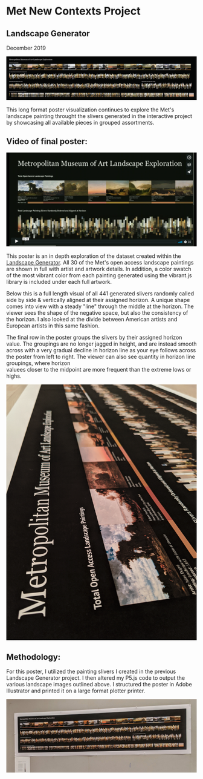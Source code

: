# Met New Contexts Project
## Landscape Generator
December 2019


![Context Final](assets/FullViewFinal.png "Context Final")

This long format poster visualization continues to explore the Met's landscape painting throught the 
slivers generated in the interactive project by showcasing all available pieces in grouped assortments.


## Video of final poster:
[![New Contexts Project: Landscape Exploration Poster](assets/ContextsVideo.png)](https://vimeo.com/379171213 "Landscape Exploration Poster Video - Click to Watch!")


This poster is an in depth exploration of the dataset created within the [Landscape Generator](https://github.com/amandersonyou/MajorStudio1_AAY/blob/master/Met_Interactive/README.md).
All 30 of the Met's open access landscape paintings are shown in full with artist and artwork details. In addition, 
a color swatch of the most vibrant color from each painting generated using the vibrant.js library is included under 
each full artwork.

Below this is a full length visual of all 441 generated slivers randomly called side by side & vertically 
aligned at their assigned horizon. A unique shape comes into view with a steady "line" through the middle 
at the horizon. The viewer sees the shape of the negative space, but also the consistency of the horizon.
I also looked at the divide between American artists and European artists in this same fashion.

The final row in the poster groups the slivers by their assigned horizon value. The groupings are no longer 
jagged in height, and are instead smooth across with a very gradual decline in horizon line as your eye follows 
across the poster from left to right. The viewer can also see quantity in horizon line groupings, where horizon  
valuees closer to the midpoint are more frequent than the extreme lows or highs.

![CloseUp](assets/CloseUpMet.png "Close Final")


## Methodology:

For this poster, I utilized the painting slivers I created in the previous Landscape Generator project.
I then altered my P5.js code to output the various landscape images outlined above. I structured the poster 
in Adobe Illustrator and printed it on a large format plotter printer. 

![Classroom Presentation](assets/Classroom.jpg "Classroom Final")
